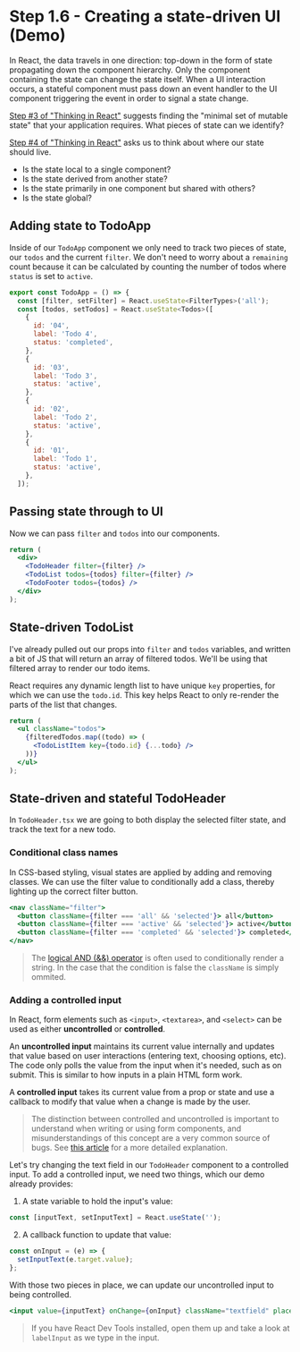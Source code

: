 # Step 1.6 - Creating a state-driven UI (Demo)

In React, the data travels in one direction: top-down in the form of state propagating down the component hierarchy. Only the component containing the state can change the state itself. When a UI interaction occurs, a stateful component must pass down an event handler to the UI component triggering the event in order to signal a state change.

[Step #3 of "Thinking in React"](https://reactjs.org/docs/thinking-in-react.html#step-3-identify-the-minimal-but-complete-representation-of-ui-state) suggests finding the "minimal set of mutable state" that your application requires. What pieces of state can we identify?

[Step #4 of "Thinking in React"](https://reactjs.org/docs/thinking-in-react.html#step-4-identify-where-your-state-should-live) asks us to think about where our state should live.

- Is the state local to a single component?
- Is the state derived from another state?
- Is the state primarily in one component but shared with others?
- Is the state global?

## Adding state to TodoApp

Inside of our `TodoApp` component we only need to track two pieces of state, our `todos` and the current `filter`. We don't need to worry about a `remaining` count because it can be calculated by counting the number of todos where `status` is set to `active`.

```jsx
export const TodoApp = () => {
  const [filter, setFilter] = React.useState<FilterTypes>('all');
  const [todos, setTodos] = React.useState<Todos>([
    {
      id: '04',
      label: 'Todo 4',
      status: 'completed',
    },
    {
      id: '03',
      label: 'Todo 3',
      status: 'active',
    },
    {
      id: '02',
      label: 'Todo 2',
      status: 'active',
    },
    {
      id: '01',
      label: 'Todo 1',
      status: 'active',
    },
  ]);

```

## Passing state through to UI

Now we can pass `filter` and `todos` into our components.

```jsx
return (
  <div>
    <TodoHeader filter={filter} />
    <TodoList todos={todos} filter={filter} />
    <TodoFooter todos={todos} />
  </div>
);
```

## State-driven TodoList

I've already pulled out our props into `filter` and `todos` variables, and written a bit of JS that will return an array of filtered todos. We'll be using that filtered array to render our todo items.

React requires any dynamic length list to have unique `key` properties, for which we can use the `todo.id`. This key helps React to only re-render the parts of the list that changes.

```jsx
return (
  <ul className="todos">
    {filteredTodos.map((todo) => (
      <TodoListItem key={todo.id} {...todo} />
    ))}
  </ul>
);
```

## State-driven and stateful TodoHeader

In `TodoHeader.tsx` we are going to both display the selected filter state, and track the text for a new todo.

### Conditional class names

In CSS-based styling, visual states are applied by adding and removing classes. We can use the filter value to conditionally add a class, thereby lighting up the correct filter button.

```jsx
<nav className="filter">
  <button className={filter === 'all' && 'selected'}> all</button>
  <button className={filter === 'active' && 'selected'}> active</button>
  <button className={filter === 'completed' && 'selected'}> completed</button>
</nav>
```

> The [logical AND (&&) operator](https://developer.mozilla.org/en-US/docs/Web/JavaScript/Reference/Operators/Logical_AND) is often used to conditionally render a string. In the case that the condition is false the `className` is simply ommited.

### Adding a controlled input

In React, form elements such as `<input>`, `<textarea>`, and `<select>` can be used as either **uncontrolled** or **controlled**.

An **uncontrolled input** maintains its current value internally and updates that value based on user interactions (entering text, choosing options, etc). The code only polls the value from the input when it's needed, such as on submit. This is similar to how inputs in a plain HTML form work.

A **controlled input** takes its current value from a prop or state and use a callback to modify that value when a change is made by the user.

> The distinction between controlled and uncontrolled is important to understand when writing or using form components, and misunderstandings of this concept are a very common source of bugs. See [this article](https://goshakkk.name/controlled-vs-uncontrolled-inputs-react/) for a more detailed explanation.

Let's try changing the text field in our `TodoHeader` component to a controlled input. To add a controlled input, we need two things, which our demo already provides:

1. A state variable to hold the input's value:

```jsx
const [inputText, setInputText] = React.useState('');
```

2. A callback function to update that value:

```jsx
const onInput = (e) => {
  setInputText(e.target.value);
};
```

With those two pieces in place, we can update our uncontrolled input to being controlled.

```jsx
<input value={inputText} onChange={onInput} className="textfield" placeholder="add todo" />
```

> If you have React Dev Tools installed, open them up and take a look at `labelInput` as we type in the input.
